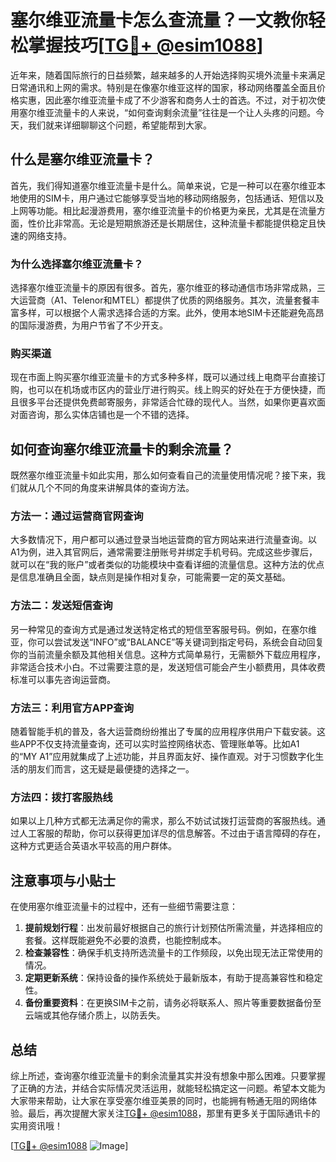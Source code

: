 # 塞尔维亚流量卡怎么查流量？一文教你轻松掌握技巧[[TG💪+ @esim1088](https://t.me/s/esim1088)]

近年来，随着国际旅行的日益频繁，越来越多的人开始选择购买境外流量卡来满足日常通讯和上网的需求。特别是在像塞尔维亚这样的国家，移动网络覆盖全面且价格实惠，因此塞尔维亚流量卡成了不少游客和商务人士的首选。不过，对于初次使用塞尔维亚流量卡的人来说，“如何查询剩余流量”往往是一个让人头疼的问题。今天，我们就来详细聊聊这个问题，希望能帮到大家。

## 什么是塞尔维亚流量卡？

首先，我们得知道塞尔维亚流量卡是什么。简单来说，它是一种可以在塞尔维亚本地使用的SIM卡，用户通过它能够享受当地的移动网络服务，包括通话、短信以及上网等功能。相比起漫游费用，塞尔维亚流量卡的价格更为亲民，尤其是在流量方面，性价比非常高。无论是短期旅游还是长期居住，这种流量卡都能提供稳定且快速的网络支持。

### 为什么选择塞尔维亚流量卡？

选择塞尔维亚流量卡的原因有很多。首先，塞尔维亚的移动通信市场非常成熟，三大运营商（A1、Telenor和MTEL）都提供了优质的网络服务。其次，流量套餐丰富多样，可以根据个人需求选择合适的方案。此外，使用本地SIM卡还能避免高昂的国际漫游费，为用户节省了不少开支。

### 购买渠道

现在市面上购买塞尔维亚流量卡的方式多种多样，既可以通过线上电商平台直接订购，也可以在机场或市区内的营业厅进行购买。线上购买的好处在于方便快捷，而且很多平台还提供免费邮寄服务，非常适合忙碌的现代人。当然，如果你更喜欢面对面咨询，那么实体店铺也是一个不错的选择。

## 如何查询塞尔维亚流量卡的剩余流量？

既然塞尔维亚流量卡如此实用，那么如何查看自己的流量使用情况呢？接下来，我们就从几个不同的角度来讲解具体的查询方法。

### 方法一：通过运营商官网查询

大多数情况下，用户都可以通过登录当地运营商的官方网站来进行流量查询。以A1为例，进入其官网后，通常需要注册账号并绑定手机号码。完成这些步骤后，就可以在“我的账户”或者类似的功能模块中查看详细的流量信息。这种方法的优点是信息准确且全面，缺点则是操作相对复杂，可能需要一定的英文基础。

### 方法二：发送短信查询

另一种常见的查询方式是通过发送特定格式的短信至客服号码。例如，在塞尔维亚，你可以尝试发送“INFO”或“BALANCE”等关键词到指定号码，系统会自动回复你的当前流量余额及其他相关信息。这种方式简单易行，无需额外下载应用程序，非常适合技术小白。不过需要注意的是，发送短信可能会产生小额费用，具体收费标准可以事先咨询运营商。

### 方法三：利用官方APP查询

随着智能手机的普及，各大运营商纷纷推出了专属的应用程序供用户下载安装。这些APP不仅支持流量查询，还可以实时监控网络状态、管理账单等。比如A1的“MY A1”应用就集成了上述功能，并且界面友好、操作直观。对于习惯数字化生活的朋友们而言，这无疑是最便捷的选择之一。

### 方法四：拨打客服热线

如果以上几种方式都无法满足你的需求，那么不妨试试拨打运营商的客服热线。通过人工客服的帮助，你可以获得更加详尽的信息解答。不过由于语言障碍的存在，这种方式更适合英语水平较高的用户群体。

## 注意事项与小贴士

在使用塞尔维亚流量卡的过程中，还有一些细节需要注意：

1. **提前规划行程**：出发前最好根据自己的旅行计划预估所需流量，并选择相应的套餐。这样既能避免不必要的浪费，也能控制成本。
2. **检查兼容性**：确保手机支持所选流量卡的工作频段，以免出现无法正常使用的情况。
3. **定期更新系统**：保持设备的操作系统处于最新版本，有助于提高兼容性和稳定性。
4. **备份重要资料**：在更换SIM卡之前，请务必将联系人、照片等重要数据备份至云端或其他存储介质上，以防丢失。

## 总结

综上所述，查询塞尔维亚流量卡的剩余流量其实并没有想象中那么困难。只要掌握了正确的方法，并结合实际情况灵活运用，就能轻松搞定这一问题。希望本文能为大家带来帮助，让大家在享受塞尔维亚美景的同时，也能拥有畅通无阻的网络体验。最后，再次提醒大家关注[TG💪+ @esim1088](https://t.me/s/esim1088)，那里有更多关于国际通讯卡的实用资讯哦！

[[TG💪+ @esim1088](https://t.me/s/esim1088) ![Image](https://i.postimg.cc/4NQfJmqS/Snipaste-2025-05-13-00-14-12.png)]